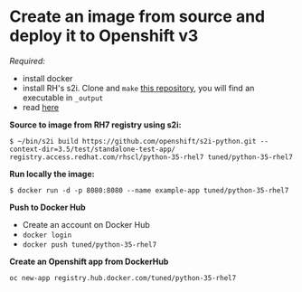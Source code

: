 # Create an image from source and deploy it to Openshift v3

_Required:_
* install docker
* install RH's s2i. Clone and `make` [this repository](https://github.com/openshift/source-to-image), you will find an executable in `_output` 
* read [here](https://github.com/sclorg/s2i-python-container)

**Source to image from RH7 registry using s2i:**

`$ ~/bin/s2i build https://github.com/openshift/s2i-python.git --context-dir=3.5/test/standalone-test-app/ registry.access.redhat.com/rhscl/python-35-rhel7 tuned/python-35-rhel7`

**Run locally the image:**

```
$ docker run -d -p 8080:8080 --name example-app tuned/python-35-rhel7 
```

**Push to Docker Hub**
* Create an account on Docker Hub
* `docker login`
* `docker push tuned/python-35-rhel7`

**Create an Openshift app from DockerHub**

```
oc new-app registry.hub.docker.com/tuned/python-35-rhel7
```

